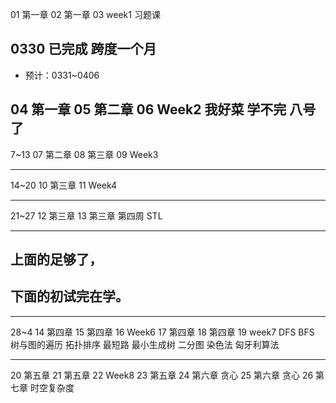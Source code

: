 01 第一章
02 第一章
03 week1 习题课

0330 已完成
跨度一个月
---

* 预计：0331~0406

04 第一章
05 第二章
06 Week2
我好菜 学不完
八号了
---
7~13
07 第二章
08 第三章
09 Week3

---
14~20
10 第三章
11 Week4

---
21~27
12 第三章
13 第三章
第四周
STL

---

## 上面的足够了，
## 下面的初试完在学。

---

28~4
14 第四章
15 第四章
16 Week6
17 第四章
18 第四章
19 week7
DFS BFS
树与图的遍历 拓扑排序
最短路
最小生成树
二分图 染色法 匈牙利算法

---

20 第五章
21 第五章
22 Week8
23 第五章
24 第六章 贪心
25 第六章 贪心
26 第七章 时空复杂度